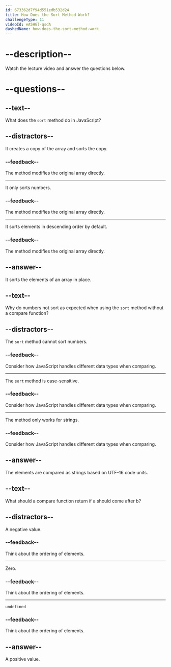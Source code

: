 ```yaml
---
id: 673362d7f94d551edb532d24
title: How Does the Sort Method Work?
challengeType: 11
videoId: eA5HGl-qsdA
dashedName: how-does-the-sort-method-work
---
```


# --description--

Watch the lecture video and answer the questions below.

# --questions--

## --text--

What does the `sort` method do in JavaScript?

## --distractors--

It creates a copy of the array and sorts the copy.

### --feedback--

The method modifies the original array directly.

---

It only sorts numbers.

### --feedback--

The method modifies the original array directly.

---

It sorts elements in descending order by default.

### --feedback--

The method modifies the original array directly.

## --answer--

It sorts the elements of an array in place.

## --text--

Why do numbers not sort as expected when using the `sort` method without a compare function?

## --distractors--

The `sort` method cannot sort numbers.

### --feedback--

Consider how JavaScript handles different data types when comparing.

---

The `sort` method is case-sensitive.

### --feedback--

Consider how JavaScript handles different data types when comparing.

---

The method only works for strings.

### --feedback--

Consider how JavaScript handles different data types when comparing.

## --answer--

The elements are compared as strings based on UTF-16 code units.

## --text--

What should a compare function return if a should come after b?

## --distractors--

A negative value.

### --feedback--

Think about the ordering of elements.

---

Zero.

### --feedback--

Think about the ordering of elements.

---

`undefined`

### --feedback--

Think about the ordering of elements.

## --answer--

A positive value.

